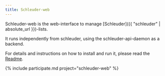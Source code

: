 ```yaml
---
title: Schleuder-web
---
```


Schleuder-web is the web-interface to manage [Schleuder]({{ "schleuder" | absolute_url }})-lists.

It runs independently from schleuder, using the schleuder-api-daemon as a backend.

For details and instructions on how to install and run it, please read the [Readme](https://0xacab.org/schleuder/schleuder-web/blob/master/README.md).


{% include participate.md project="schleuder-web" %}
